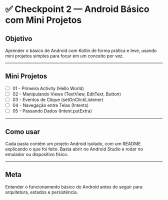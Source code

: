 # ✅ Checkpoint 2 — Android Básico com Mini Projetos

## Objetivo
Aprender o básico de Android com Kotlin de forma prática e leve, usando mini projetos simples para focar em um conceito por vez.

---

## Mini Projetos

- [ ] 01 - Primeira Activity (Hello World)
- [ ] 02 - Manipulando Views (TextView, EditText, Button)
- [ ] 03 - Eventos de Clique (setOnClickListener)
- [ ] 04 - Navegação entre Telas (Intents)
- [ ] 05 - Passando Dados (Intent.putExtra)

---

## Como usar
Cada pasta contém um projeto Android isolado, com um README explicando o que foi feito. Basta abrir no Android Studio e rodar no emulador ou dispositivo físico.

---

## Meta
Entender o funcionamento básico do Android antes de seguir para arquitetura, estados e persistência.
